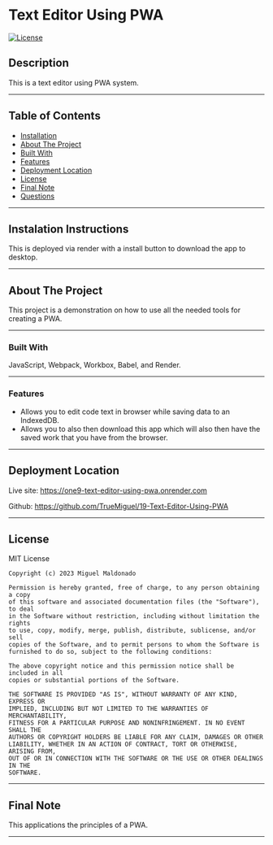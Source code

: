 # Text Editor Using PWA
<!-- Title  -->
[![License](https://img.shields.io/badge/license-MIT-blue.svg)](https://opensource.org/licenses/MIT)
<!-- Title  -->

## Description
This is a text editor using PWA system. 

---

## Table of Contents

<!-- Table of Contents -->

- [Installation](#installation)
- [About The Project](#about_project)
- [Built With](#built_with)
- [Features](#features)
- [Deployment Location](#deployment_location)
- [License](#license)
- [Final Note](#final_note)
- [Questions](#questions)

---

## Instalation Instructions <a id="installation"></a>
This is deployed via render with a install button to download the app to desktop.

---

## About The Project <a id="about_project"></a>
<!-- About the Project -->
This project is a demonstration on how to use all the needed tools for creating a PWA. 

---

### Built With <a id="built_with"></a>
<!-- Built With -->
JavaScript, Webpack, Workbox, Babel, and Render.

---

### Features <a id="features"></a>
<!-- Features -->

* Allows you to edit code text in browser while saving data to an IndexedDB.
* Allows you to also then download this app which will also then have the saved work that you have from the browser. 

---

## Deployment Location <a id="deployment_location"></a>

<!-- Deployment Location -->
Live site: https://one9-text-editor-using-pwa.onrender.com

Github: https://github.com/TrueMiguel/19-Text-Editor-Using-PWA

<!-- screen shot example of project -->
<!-- ![Page on start up](assets/Images/screen-shot1.JPG) -->

---

## License <a id="license"></a>
MIT License

    Copyright (c) 2023 Miguel Maldonado
    
    Permission is hereby granted, free of charge, to any person obtaining a copy
    of this software and associated documentation files (the "Software"), to deal
    in the Software without restriction, including without limitation the rights
    to use, copy, modify, merge, publish, distribute, sublicense, and/or sell
    copies of the Software, and to permit persons to whom the Software is
    furnished to do so, subject to the following conditions:
    
    The above copyright notice and this permission notice shall be included in all
    copies or substantial portions of the Software.
    
    THE SOFTWARE IS PROVIDED "AS IS", WITHOUT WARRANTY OF ANY KIND, EXPRESS OR
    IMPLIED, INCLUDING BUT NOT LIMITED TO THE WARRANTIES OF MERCHANTABILITY,
    FITNESS FOR A PARTICULAR PURPOSE AND NONINFRINGEMENT. IN NO EVENT SHALL THE
    AUTHORS OR COPYRIGHT HOLDERS BE LIABLE FOR ANY CLAIM, DAMAGES OR OTHER
    LIABILITY, WHETHER IN AN ACTION OF CONTRACT, TORT OR OTHERWISE, ARISING FROM,
    OUT OF OR IN CONNECTION WITH THE SOFTWARE OR THE USE OR OTHER DEALINGS IN THE
    SOFTWARE.

---

## Final Note <a id="final_note"></a>
<!-- Final Note -->
This applications the principles of a PWA.

---
    